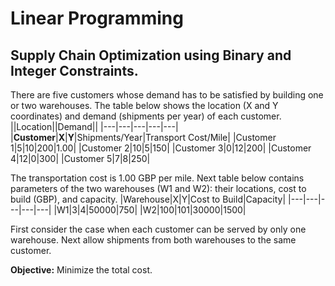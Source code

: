 # Linear Programming
## Supply Chain Optimization using Binary and Integer Constraints.

There are five customers whose demand has to be satisfied by building one or two warehouses.
The table below shows the location (X and Y coordinates) and demand (shipments per year) of each customer.
||Location||Demand||
|---|---|---|---|---|
|<b>Customer</b>|<b>X</b>|<b>Y</b>|Shipments/Year|Transport Cost/Mile|
|Customer 1|5|10|200|1.00|
|Customer 2|10|5|150|
|Customer 3|0|12|200|
|Customer 4|12|0|300|
|Customer 5|7|8|250|

The transportation cost is 1.00 GBP per mile.
Next table below contains parameters of the two warehouses (W1 and W2): their locations, cost to build (GBP), and capacity.
|Warehouse|X|Y|Cost to Build|Capacity|
|---|---|---|---|---|
|W1|3|4|50000|750|
|W2|100|101|30000|1500|

First consider the case when each customer can be served by only one warehouse.
Next allow shipments from both warehouses to the same customer.

<b>Objective:</b> Minimize the total cost.
